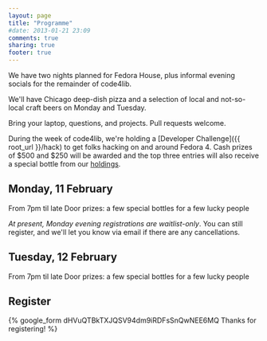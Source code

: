 ```yaml
---
layout: page
title: "Programme"
#date: 2013-01-21 23:09
comments: true
sharing: true
footer: true
---
```


We have two nights planned for Fedora House, plus informal evening socials for the remainder of code4lib.

We'll have Chicago deep-dish pizza and a selection of local and not-so-local craft beers on Monday and Tuesday.

Bring your laptop, questions, and projects. Pull requests welcome.

During the week of code4lib, we're holding a [Developer Challenge]({{ root_url }}/hack) to get folks hacking on and around Fedora 4. Cash prizes of $500 and $250 will be awarded and the top three entries will also receive a special bottle from our [holdings]({{root_url}}/brews).

Monday, 11 February
------------------
From 7pm til late
Door prizes: a few special bottles for a few lucky people

*At present, Monday evening registrations are waitlist-only*. You can still register, and we'll let you know via email if there are any cancellations.

Tuesday, 12 February
------------------
From 7pm til late
Door prizes: a few special bottles for a few lucky people

Register
------------------

{% google_form dHVuQTBkTXJQSV94dm9iRDFsSnQwNEE6MQ Thanks for registering! %}